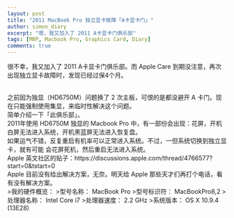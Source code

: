 ```yaml
---
layout: post
title: "2011 MacBook Pro 独立显卡故障「A卡显卡门」"
author: simon_diary
excerpt: "嗯，我又加入了 2011 A卡显卡门俱乐部"
tags: [MBP, Macbook Pro, Graphics Card, Diary]
comments: true
---
```


很不幸，我又加入了 2011 A卡显卡门俱乐部。而 Apple Care 到期没注意，再次出现独立显卡故障时，发现已经过保4个月。

<br />
之前因为独显（HD6750M）问题换了 2 次主板，可恨的是都没避开 A 卡门。现在只能强制使用集显，来临时性解决这个问题。

<br />
简单介绍一下「此俱乐部」。

<br />
2011年使用 HD6750M 独显的 Macbook Pro 中，有一部份会出现：花屏，开机白屏无法进入系统，开机黑蓝屏无法进入恢复盘。

<br />
如果运气不错，反复重启有机率可以正常进入系统。不过，一但系统切换到独立显卡，就有可能 会花屏死机，然后重启无法进入系统。

<br />
Apple 英文社区的贴子：https://discussions.apple.com/thread/4766577?start=0&tstart=0

<br />
Apple 目前没有给出解决方案，无奈。明天给 Apple 那些天才们再打个电话，看有没有解决方案。

<br />
>我的硬件概览：             
>型号名称： MacBook Pro                     
>型号标识符： MacBookPro8,2                 
>处理器名称： Intel Core i7                   
>处理器速度： 2.2 GHz              
>系统版本：  OS X 10.9.4 (13E28)